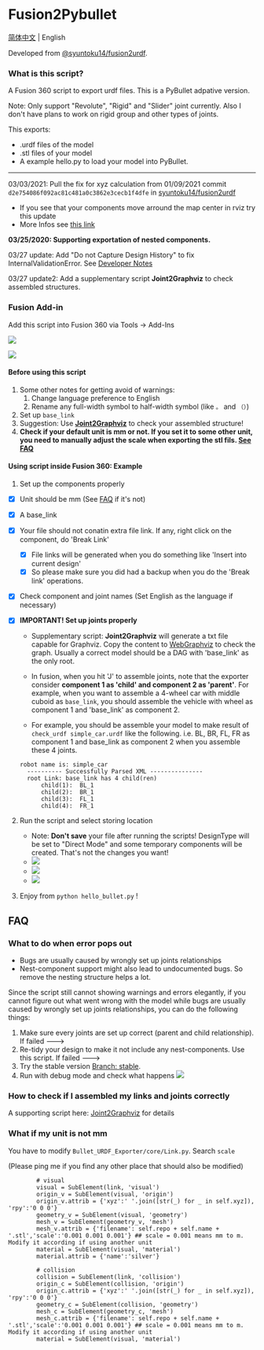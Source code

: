 # Fusion2Pybullet

[简体中文](README.zh.md) | English

Developed from [@syuntoku14/fusion2urdf](https://github.com/syuntoku14/fusion2urdf). 

### What is this script?

A Fusion 360 script to export urdf files. This is a PyBullet adpative version. 

Note: Only support "Revolute", "Rigid" and "Slider" joint currently. Also I don't have plans to work on rigid group and other types of joints.

This exports:

* .urdf files of the model
* .stl files of your model
* A example hello.py to load your model into PyBullet.

---

03/03/2021: Pull the fix for xyz calculation from 01/09/2021 commit `d2e754086f092ac81c481a0c3862e3cecb1f4dfe` in [syuntoku14/fusion2urdf](https://github.com/syuntoku14/fusion2urdf/commit/d2e754086f092ac81c481a0c3862e3cecb1f4dfe)

- If you see that your components move arround the map center in rviz try this update
- More Infos see [this link](https://forums.autodesk.com/t5/fusion-360-api-and-scripts/difference-of-geometryororiginone-and-geometryororiginonetwo/m-p/9837767)

**03/25/2020: Supporting exportation of nested components.**

03/27 update: Add "Do not Capture Design History" to fix InternalValidationError. See [Developer Notes](https://github.com/yanshil/Fusion2Pyblluet/wiki/Developer-Notes)

03/27 update2: Add a supplementary script **Joint2Graphviz** to check assembled structures.


### Fusion Add-in
Add this script into Fusion 360 via Tools -> Add-Ins

![](./imgs/1_plugin.png)

![](./imgs/2_script.png)

#### Before using this script

1. Some other notes for getting avoid of warnings: 
   1. Change language preference to English
   2. Rename any full-width symbol to half-width symbol (like `。` and `（）`)
2. Set up `base_link`
3. Suggestion: Use [**Joint2Graphviz**](https://github.com/yanshil/Joint2Graphviz) to check your assembled structure! 
4. **Check if your default unit is mm or not. If you set it to some other unit, you need to manually adjust the scale when exporting the stl fils. [See FAQ](#faq)** 

#### Using script inside Fusion 360: Example

1. Set up the components properly

- [x] Unit should be mm (See [FAQ](#what-if-my-unit-is-not-mm) if it's not)

- [x] A base_link

- [x] Your file should not conatin extra file link. If any, right click on the component, do 'Break Link'
	- [x] File links will be generated when you do something like 'Insert into current design'
	- [x] So please make sure you did had a backup when you do the 'Break link' operations.

- [x] Check component and joint names (Set English as the language if necessary)

- [x] **IMPORTANT! Set up joints properly** 

	* Supplementary script: **Joint2Graphviz** will generate a txt file capable for Graphviz. Copy the content to [WebGraphviz](http://www.webgraphviz.com/) to check the graph. Usually a correct model should be a DAG with 'base_link' as the only root.
	
	* In fusion, when you hit 'J' to assemble joints, note that the exporter consider **component 1 as 'child' and component 2 as 'parent'**. For example, when you want to assemble a 4-wheel car with middle cuboid as `base_link`, you should assemble the vehicle with wheel as component 1 and 'base_link' as component 2.

	* For example, you should be assemble your model to make result of `check_urdf simple_car.urdf`  like the following. i.e. BL, BR, FL, FR as component 1 and base_link as component 2 when you assemble these 4 joints.
	```
    robot name is: simple_car
	  ---------- Successfully Parsed XML ---------------
	  root Link: base_link has 4 child(ren)
	      child(1):  BL_1
	      child(2):  BR_1
	      child(3):  FL_1
	      child(4):  FR_1
	```

2. Run the script and select storing location
   * Note: **Don't save** your file after running the scripts! DesignType will be set to "Direct Mode" and some temporary components will be created. That's not the changes you want!
   * ![](./imgs/3_success.png)
   * ![](./imgs/4_close.png)
   * ![](./imgs/5_files.png)
   
3. Enjoy from `python hello_bullet.py` !

## FAQ

###  What to do when error pops out

* Bugs are usually  caused by wrongly set up joints relationships
* Nest-component support might also lead to undocumented bugs. So remove the nesting structure helps a lot.

Since the script still cannot showing warnings and errors elegantly, if you cannot figure out what went wrong with the model while bugs are usually  caused by wrongly set up joints relationships, you can do the following things:

1. Make sure every joints are set up correct (parent and child relationship). If failed ---> 
2. Re-tidy your design to make it not include any nest-components. Use this script. If failed --->  
3. Try the stable version [Branch: stable](https://github.com/yanshil/Fusion2Pyblluet/tree/stable).
4. Run with debug mode and check what happens ![](./imgs/6_debug.PNG)

### How to check if I assembled my links and joints correctly

A supporting script here: [Joint2Graphviz](https://github.com/yanshil/Joint2Graphviz) for details

### What if my unit is not mm

You have to modify `Bullet_URDF_Exporter/core/Link.py`. Search `scale`

(Please ping me if you find any other place that should also be modified)

```
        # visual
        visual = SubElement(link, 'visual')
        origin_v = SubElement(visual, 'origin')
        origin_v.attrib = {'xyz':' '.join([str(_) for _ in self.xyz]), 'rpy':'0 0 0'}
        geometry_v = SubElement(visual, 'geometry')
        mesh_v = SubElement(geometry_v, 'mesh')
        mesh_v.attrib = {'filename': self.repo + self.name + '.stl','scale':'0.001 0.001 0.001'} ## scale = 0.001 means mm to m. Modify it according if using another unit
        material = SubElement(visual, 'material')
        material.attrib = {'name':'silver'}
        
        # collision
        collision = SubElement(link, 'collision')
        origin_c = SubElement(collision, 'origin')
        origin_c.attrib = {'xyz':' '.join([str(_) for _ in self.xyz]), 'rpy':'0 0 0'}
        geometry_c = SubElement(collision, 'geometry')
        mesh_c = SubElement(geometry_c, 'mesh')
        mesh_c.attrib = {'filename': self.repo + self.name + '.stl','scale':'0.001 0.001 0.001'} ## scale = 0.001 means mm to m. Modify it according if using another unit
        material = SubElement(visual, 'material')
```
